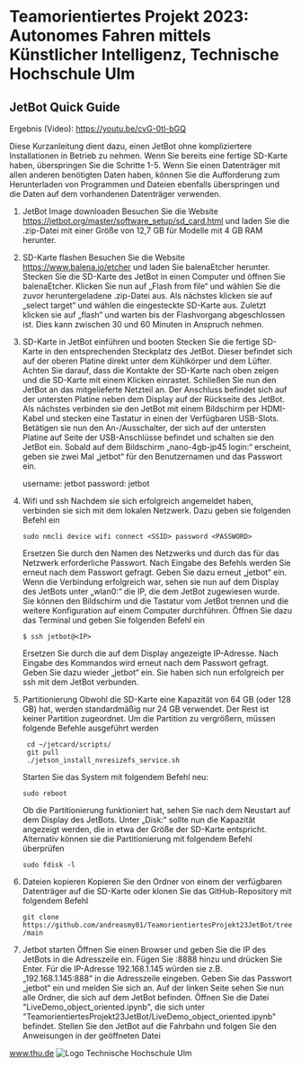 # Teamorientiertes Projekt 2023: Autonomes Fahren mittels Künstlicher Intelligenz, Technische Hochschule Ulm


## **JetBot Quick Guide**

Ergebnis (Video): https://youtu.be/cvG-0tl-bGQ 

Diese Kurzanleitung dient dazu, einen JetBot ohne kompliziertere Installationen in Betrieb zu nehmen. 
Wenn Sie bereits eine fertige SD-Karte haben, überspringen Sie die Schritte 1-5. Wenn Sie einen 
Datenträger mit allen anderen benötigten Daten haben, können Sie die Aufforderung zum 
Herunterladen von Programmen und Dateien ebenfalls überspringen und die Daten auf dem 
vorhandenen Datenträger verwenden.

1. JetBot Image downloaden
  Besuchen Sie die Website https://jetbot.org/master/software_setup/sd_card.html und laden Sie die 
  .zip-Datei mit einer Größe von 12,7 GB für Modelle mit 4 GB RAM herunter.
  
2. SD-Karte flashen 
  Besuchen Sie die Website https://www.balena.io/etcher und laden Sie balenaEtcher herunter. Stecken 
  Sie die SD-Karte des JetBot in einen Computer und öffnen Sie balenaEtcher. Klicken Sie nun auf „Flash 
  from file“ und wählen Sie die zuvor heruntergeladene .zip-Datei aus. Als nächstes klicken sie auf 
  „select target“ und wählen die eingesteckte SD-Karte aus. Zuletzt klicken sie auf „flash“ und warten bis 
  der Flashvorgang abgeschlossen ist. Dies kann zwischen 30 und 60 Minuten in Anspruch nehmen.
  
3. SD-Karte in JetBot einführen und booten 
  Stecken Sie die fertige SD-Karte in den entsprechenden Steckplatz des JetBot. Dieser befindet sich auf 
  der oberen Platine direkt unter dem Kühlkörper und dem Lüfter. Achten Sie darauf, dass die Kontakte 
  der SD-Karte nach oben zeigen und die SD-Karte mit einem Klicken einrastet. Schließen Sie nun den 
  JetBot an das mitgelieferte Netzteil an. Der Anschluss befindet sich auf der untersten Platine neben 
  dem Display auf der Rückseite des JetBot.
  Als nächstes verbinden sie den JetBot mit einem Bildschirm per HDMI-Kabel und stecken eine Tastatur 
  in einen der Verfügbaren USB-Slots. Betätigen sie nun den An-/Ausschalter, der sich auf der untersten 
  Platine auf Seite der USB-Anschlüsse befindet und schalten sie den JetBot ein. Sobald auf dem 
  Bildschirm „nano-4gb-jp45 login:“ erscheint, geben sie zwei Mal „jetbot“ für den Benutzernamen und 
  das Passwort ein.
  
    username: jetbot
    password: jetbot
 
4. Wifi und ssh 
   Nachdem sie sich erfolgreich angemeldet haben, verbinden sie sich mit dem lokalen Netzwerk. Dazu 
   geben sie folgenden Befehl ein
  
   `sudo nmcli device wifi connect <SSID> password <PASSWORD>`
  
   Ersetzen Sie <SSID> durch den Namen des Netzwerks und <PASSWORD> durch das für das Netzwerk 
   erforderliche Passwort. Nach Eingabe des Befehls werden Sie erneut nach dem Passwort gefragt. 
   Geben Sie dazu erneut „jetbot“ ein. Wenn die Verbindung erfolgreich war, sehen sie nun auf dem 
   Display des JetBots unter „wlan0:“ die IP, die dem JetBot zugewiesen wurde.
   Sie können den Bildschirm und die Tastatur vom JetBot trennen und die weitere Konfiguration auf 
   einem Computer durchführen. Öffnen Sie dazu das Terminal und geben Sie folgenden Befehl ein
  
   `$ ssh jetbot@<IP>`
    
   Ersetzen Sie <IP> durch die auf dem Display angezeigte IP-Adresse. Nach Eingabe des Kommandos 
   wird erneut nach dem Passwort gefragt. Geben Sie dazu wieder „jetbot“ ein. Sie haben sich nun 
   erfolgreich per ssh mit dem JetBot verbunden.
  
5. Partitionierung
   Obwohl die SD-Karte eine Kapazität von 64 GB (oder 128 GB) hat, werden standardmäßig nur 24 GB 
   verwendet. Der Rest ist keiner Partition zugeordnet. Um die Partition zu vergrößern, müssen folgende 
   Befehle ausgeführt werden
   ```
    cd ~/jetcard/scripts/
    git pull
    ./jetson_install_nvresizefs_service.sh
    ``` 
   Starten Sie das System mit folgendem Befehl neu:
  
    `sudo reboot`
    
   Ob die Partitionierung funktioniert hat, sehen Sie nach dem Neustart auf dem Display des JetBots. 
   Unter „Disk:“ sollte nun die Kapazität angezeigt werden, die in etwa der Größe der SD-Karte 
   entspricht. Alternativ können sie die Partitionierung mit folgendem Befehl überprüfen
  
    `sudo fdisk -l` 
 
6. Dateien kopieren 
  Kopieren Sie den Ordner <Name des fertigen Projekts> von einem der verfügbaren Datenträger auf 
  die SD-Karte oder klonen Sie das GitHub-Repository mit folgendem Befehl
  
    `git clone
    https://github.com/andreasmy01/TeamorientiertesProjekt23JetBot/tree/main`
    
7. Jetbot starten 
  Öffnen Sie einen Browser und geben Sie die IP des JetBots in die Adresszeile ein. Fügen Sie :8888 hinzu 
  und drücken Sie Enter. Für die IP-Adresse 192.168.1.145 würden sie z.B. „192.168.1.145:888“ in die 
  Adresszeile eingeben.
  Geben Sie das Passwort „jetbot“ ein und melden Sie sich an. Auf der linken Seite sehen Sie nun alle 
  Ordner, die sich auf dem JetBot befinden. Öffnen Sie die Datei "LiveDemo_object_oriented.ipynb", die sich unter 
  "TeamorientiertesProjekt23JetBot/LiveDemo_object_oriented.ipynb" befindet. Stellen Sie den JetBot auf die Fahrbahn und folgen 
  Sie den Anweisungen in der geöffneten Datei
  

  www.thu.de
  ![Logo Technische Hochschule Ulm](https://studium.hs-ulm.de/_catalogs/masterpage/HSUlm/images/logo.svg)
  
